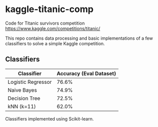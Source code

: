 # kaggle-titanic-comp
Code for Titanic survivors competition https://www.kaggle.com/competitions/titanic/

This repo contains data processing and basic implementations of a few classifiers to solve a simple Kaggle competition.

## Classifiers
| Classifier            | Accuracy (Eval Dataset)   |
| -----------           | -----------               |
| Logistic Regressor    | 76.6%                     |
| Naive Bayes           | 74.9%                     |
| Decision Tree         | 72.5%                     |
| kNN (k=11)            | 62.0%                     |

Classifiers implemented using Scikit-learn.
